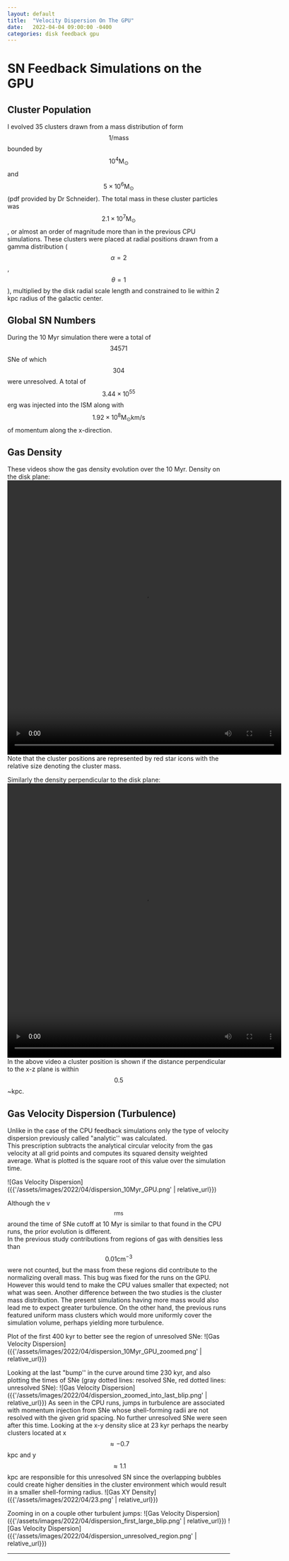 ```yaml
---
layout: default
title:  "Velocity Dispersion On The GPU"
date:   2022-04-04 09:00:00 -0400
categories: disk feedback gpu
---
```

[comment]: <> (data comes from running on CRC /ihome/eschneider/ojw4/projects/another_o_cholla/Apr01_22_Friday-11-16_feedback-analysis-4mpi-10My)

# SN Feedback Simulations on the GPU

## Cluster Population

I evolved 35 clusters drawn from a mass distribution of form $$1/\mathrm{mass}$$ bounded by $$10^4 \mathrm{M}_\odot$$ and $$5\times10^6 \mathrm{M}_\odot$$ (pdf provided by Dr Schneider).
The total mass in these cluster particles was $$2.1\times 10^7 \mathrm{M}_\odot$$, or almost an order of magnitude more than in the previous CPU simulations.
These clusters were placed at radial positions drawn from a gamma distribution ($$\alpha=2$$, $$\theta=1$$), multiplied by the disk radial scale length and constrained to 
lie within 2 kpc radius of the galactic center. 

## Global SN Numbers

During the 10 Myr simulation there were a total of $$34571$$SNe of which $$304$$ were unresolved.  A total of $$3.44\times10^{55}$$erg was injected into the ISM along 
with $$1.92\times10^{8} \mathrm{M}_\odot \mathrm{km}/\mathrm{s}$$ of momentum along the x-direction. 

## Gas Density

These videos show the gas density evolution over the 10 Myr.
Density on the disk plane:
<video width="620" height="620" controls>
   <source src="{{ '/assets/videos/2022/04/xy_density_hydro_clusters.mp4' | relative_url }}" type="video/mp4"/> 
</video>
Note that the cluster positions are represented by red star icons with the relative size denoting the cluster mass.

Similarly the density perpendicular to the disk plane:
<video width="620" height="620" controls>
   <source src="{{ '/assets/videos/2022/04/xz_density_hydro_clusters.mp4' | relative_url }}" type="video/mp4"/> 
</video>
In the above video a cluster position is shown if the distance perpendicular to the x-z plane is within $$0.5$$~kpc. 

## Gas Velocity Dispersion (Turbulence)

Unlike in the case of the CPU feedback simulations only the type of velocity dispersion previously called "analytic'' was calculated.  
This prescription subtracts the analytical circular velocity from the gas velocity at all grid points and computes its squared density weighted average.
What is plotted is the square root of this value over the simulation time.

![Gas Velocity Dispersion]({{'/assets/images/2022/04/dispersion_10Myr_GPU.png' | relative_url}}) 

Although the v$$_{\mathrm{rms}}$$ around the time of SNe cutoff at 10 Myr is similar to that found in the CPU runs, the prior evolution is different.  
In the previous study contributions from regions of gas with densities less than $$0.01 \mathrm{cm}^{-3}$$ were not counted, but the mass from these 
regions did contribute to the normalizing overall mass.   This bug was fixed for the runs on the GPU.  However this would tend to make the CPU values smaller 
that expected; not what was seen.  Another difference between the two studies is the cluster mass distribution.  The present simulations having more mass would also lead me to 
expect greater turbulence.  On the other hand, the previous runs featured uniform mass clusters which would more uniformly cover the simulation volume, perhaps yielding more 
turbulence.

Plot of the first 400 kyr to better see the region of unresolved SNe:
![Gas Velocity Dispersion]({{'/assets/images/2022/04/dispersion_10Myr_GPU_zoomed.png' | relative_url}}) 

Looking at the last "bump'' in the curve around time 230 kyr, and also plotting the times of SNe (gray dotted lines: resolved SNe, red dotted lines: unresolved SNe):
![Gas Velocity Dispersion]({{'/assets/images/2022/04/dispersion_zoomed_into_last_blip.png' | relative_url}}) 
As seen in the CPU runs, jumps in turbulence are associated with momentum injection from SNe whose shell-forming radii are not resolved with the given grid spacing.  No further
unresolved SNe were seen after this time.  Looking at the x-y density slice at 23 kyr perhaps the nearby clusters located at x$$\approx -0.7$$ kpc and y$$\approx 1.1$$kpc are 
responsible for this unresolved SN since the overlapping bubbles could create higher densities in the cluster environment which would result in a smaller shell-forming radius. 
![Gas XY Density]({{'/assets/images/2022/04/23.png' | relative_url}}) 

Zooming in on a couple other turbulent jumps:
![Gas Velocity Dispersion]({{'/assets/images/2022/04/dispersion_first_large_blip.png' | relative_url}}) 
![Gas Velocity Dispersion]({{'/assets/images/2022/04/dispersion_unresolved_region.png' | relative_url}}) 


---



